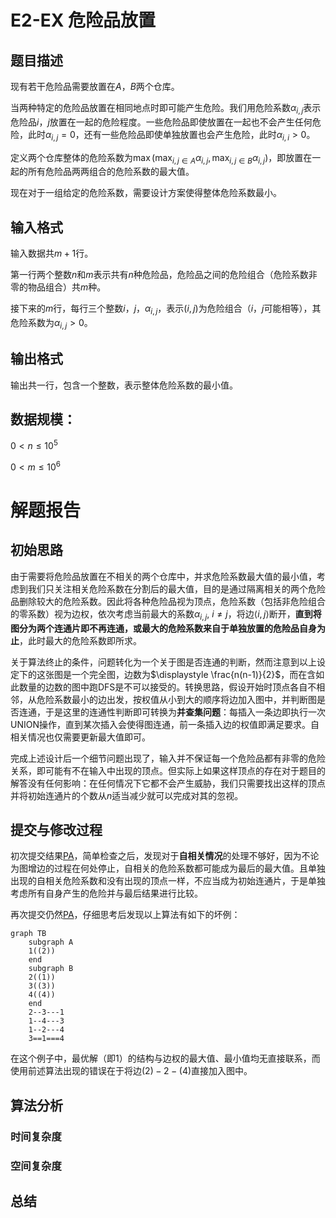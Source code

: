 # E2-EX 危险品放置
## 题目描述
现有若干危险品需要放置在$A$，$B$两个仓库。

当两种特定的危险品放置在相同地点时即可能产生危险。我们用危险系数$\alpha_{i,j}$表示危险品$i$，$j$放置在一起的危险程度。一些危险品即使放置在一起也不会产生任何危险，此时$\alpha_{i,j}=0$，还有一些危险品即使单独放置也会产生危险，此时$\alpha_{i,i}>0$。

定义两个仓库整体的危险系数为$\max(\displaystyle \max_{i,j\in A}\alpha_{i,j},\, \displaystyle  \max_{i,j\in B}\alpha_{i,j})$，即放置在一起的所有危险品两两组合的危险系数的最大值。

现在对于一组给定的危险系数，需要设计方案使得整体危险系数最小。

## 输入格式
输入数据共$m + 1$行。

第一行两个整数$n$和$m$表示共有$n$种危险品，危险品之间的危险组合（危险系数非零的物品组合）共$m$种。

接下来的$m$行，每行三个整数$i$，$j$，$\alpha_{i,j}$，表示$(i,\,j)$为危险组合（$i$，$j$可能相等），其危险系数为$\alpha_{i,j}>0$。

## 输出格式
输出共一行，包含一个整数，表示整体危险系数的最小值。

## 数据规模：

$0 < n \leq 10^5$

$0 < m \leq 10^6$



# 解题报告
## 初始思路
由于需要将危险品放置在不相关的两个仓库中，并求危险系数最大值的最小值，考虑到我们只关注相关危险系数在分割后的最大值，目的是通过隔离相关的两个危险品删除较大的危险系数。因此将各种危险品视为顶点，危险系数（包括非危险组合的零系数）视为边权，依次考虑当前最大的系数$\alpha_{i,j},\ i \neq j$，将边$\langle i,\,j \rangle$断开，**直到将图分为两个连通片即不再连通，或最大的危险系数来自于单独放置的危险品自身为止**，此时最大的危险系数即所求。

关于算法终止的条件，问题转化为一个关于图是否连通的判断，然而注意到以上设定下的这张图是一个完全图，边数为$\displaystyle \frac{n(n-1)}{2}$，而在含如此数量的边数的图中跑DFS是不可以接受的。转换思路，假设开始时顶点各自不相邻，从危险系数最小的边出发，按权值从小到大的顺序将边加入图中，并判断图是否连通，于是这里的连通性判断即可转换为**并查集问题**：每插入一条边即执行一次UNION操作，直到某次插入会使得图连通，前一条插入边的权值即满足要求。自相关情况也仅需要更新最大值即可。

完成上述设计后一个细节问题出现了，输入并不保证每一个危险品都有非零的危险关系，即可能有不在输入中出现的顶点。但实际上如果这样顶点的存在对于题目的解答没有任何影响：在任何情况下它都不会产生威胁，我们只需要找出这样的顶点并将初始连通片的个数从$n$适当减少就可以完成对其的忽视。

## 提交与修改过程
初次提交结果[PA](https://202.38.86.171/status/71f00c0d7a592aac18843e95c53b165f)，简单检查之后，发现对于**自相关情况**的处理不够好，因为不论为图增边的过程在何处停止，自相关的危险系数都可能成为最后的最大值。且单独出现的自相关危险系数和没有出现的顶点一样，不应当成为初始连通片，于是单独考虑所有自身产生的危险并与最后结果进行比较。

再次提交仍然[PA](https://202.38.86.171/status/362887249953de982c8262b28d494428)，仔细思考后发现以上算法有如下的坏例：
```mermaid
graph TB
    subgraph A
    1((2))
    end
    subgraph B
    2((1))
    3((3))
    4((4))
    end
    2--3---1
    1--4---3
    1--2---4
    3==1===4
```
在这个例子中，最优解（即1）的结构与边权的最大值、最小值均无直接联系，而使用前述算法出现的错误在于将边$(2)-2-(4)$直接加入图中。



## 算法分析
### 时间复杂度

### 空间复杂度

## 总结
